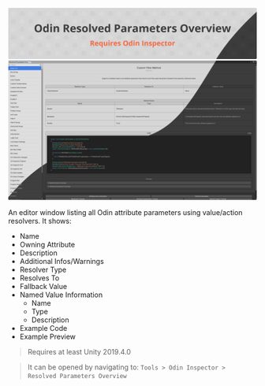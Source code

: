 [![](Banner.png)](https://odininspector.com/)
![](Preview.png)

An editor window listing all Odin attribute parameters using value/action resolvers. It shows:

- Name
- Owning Attribute
- Description
- Additional Infos/Warnings
- Resolver Type
- Resolves To
- Fallback Value
- Named Value Information
    - Name
    - Type
    - Description
- Example Code
- Example Preview

> Requires at least Unity 2019.4.0

> It can be opened by navigating to: `Tools > Odin Inspector > Resolved Parameters Overview`
